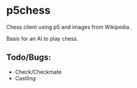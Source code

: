 # p5chess

Chess client using p5 and images from Wikipedia.

Basis for an AI to play chess.

## Todo/Bugs:
* Check/Checkmate
* Castling
